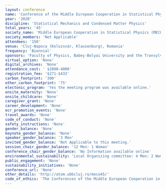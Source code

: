 ```yaml
---
layout: conference 
name: 'Conference of the Middle European Cooperation in Statistical Physics'
year: '2020'
discipline: 'Statistical Mechanics and Condensed Matter Physics'
total_years: '45'
society_name: 'Middle European Cooperation in Statistical Physics (MECO)'
society_members: 'Not Applicable'
attendees: '150'
venue: 'Cluj-Napoca (Kolozsvár, Klausenburg), Romania'
frequency: 'Biennial'
sponsors: 'Faculty of Physics, Babeş-Bolyai University and the Transylvanian Branch of the Hungarian Academy of Sciences (KAB)'
virtual_option: 'None'
digital_archives: 'None'
attendance_cost: ' $2000-4000'
registration_fee: '$271-$433'
carbon_footprint: '300'
other_carbon_footprint: '75'
electonic_program: 'Yes the meeting program was available online.'
onsite_maternity: 'None'
onsite_childcare: 'None'
caregiver_grant: 'None'
career_development: 'None'
ecr_promotion_events: 'None'
travel_awards: 'None'
code_of_conduct: 'None'
safety_instructions: 'None'
gender_balance: 'None'
keynote_gender_balance: 'None'
speaker_gender_balance: '3 Men'
invited_gender_balance: 'Not Applicable to this meeting.'
session_chair_gender_balance: '12 Men: 1 Woman'
conference_chair_gender_balance: 'No Information available online'
environmental_sustainability: 'Local Organizing committee: 4 Men: 2 Women'
public_engagement: 'None'
sustainability_initiatives: 'None'
conference_url: 'None'
other_details: 'http://atom.ubbcluj.ro/meco45/'
code_of_ethics: 'The Conferences of the Middle European Cooperation in Statistical Physics (MECO) were initiated in 1974 with the aim of bridging the gap between the communities of scientists from the Eastern and Western blocks of Europe, separated by the iron curtain. Since then, MECO conferences have become the yearly itinerant reference meetings for the community of scientists who are active in the field of Statistical Physics in the broader sense, including modern interdisciplinary applications to biology, finance, information theory, and quantum computation.'
---
```

